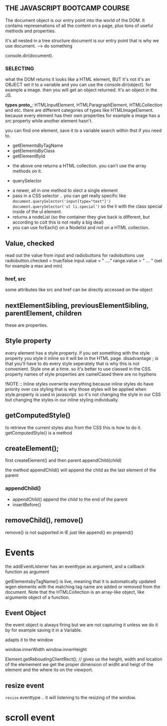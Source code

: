 ## THE JAVASCRIPT BOOTCAMP COURSE

The document object is our entry point into the world of the DOM. It contains represenations of all the content on a page, plus tons of useful methods and properties.

it's all nested in a tree structure
document is our entry point that is why we use document. --> do something

console.dir(document).

### SELECTING

what the DOM returns it looks like a HTML element, BUT it's not it's an OBJECT
set it to a variable and you can use the console.dir(object).
for example a image. then you will get an object returned. It's an object in the JS.

**types**
**proto\_**: HTMLInputElement, HTMLParagraphElement, HTMLCollection and etc.
there are different categories of types like HTMLImageElement. because every element has their own properties for example a image has a src property while another element hasn't.

you can find one element, save it to a variable search within thst if you need to.

- getElementsByTagName
- getElementsByClass
- getElementById

* the above one returns a HTML collection. you can't use the array methods on it.

- querySelector

* a newer, all in one method to slect a single element
* pass in a CSS selector .. you can get really specific like
  `document.querySelector('input[type="text"]')`
  `document.querySelector('ul li.special')` so the li with the class special inside of the ul element.
* returns a nodeList (so the container they give back is different, but according to colt this is not really a big deal)
* you can use forEach() on a Nodelist and not on a HTML collection.

## Value, checked

read out the value from input and radiobuttons
for radiobuttons use radiobutton.checked = true/false
input.value = " ...."
range.value = " ... " (set for example a max and min)

### href, src

some attributes like src and href can be directly accessed on the object

## nextElementSibling, previousElementSibling, parentElement, children

these are properties.

## Style property

every element has a style property.
if you set something with the style property you style it inline so it will be in the HTML page.
disadvantage ; is that you'll have to do every style seperately that is why this is not convenient. Style one at a time. so it's better to use classed in the CSS.
property names of style properties are camelCased there are no hyphens

!NOTE :: Inline styles overwrite everything
because inline styles do have priority over css styling that is why those styles will be applied when style.property is used in javascript. so it's not changing the style in our CSS but changing the styles in our inline styling individually.

## getComputedStyle()

to retrieve the current styles also from the CSS this is how to do it.
getComputedStyle() is a method

## createElement();

first createElement() and then parent.appendChild(child)

the method appendChild() will append the child as the last element of the parent

### appendChild() 

* appendChild() append the child to the end of the parent
* insertBefore()

## removeChild(), remove()

remove() is not supported in IE just like append() en prepend()

# Events
the addEventListener has an eventtype as argument, and a callback function as argument


getElementsbyTagName() is live, meaning that it is automatically updated wgen elements with the matching tag name are added or removed from the document. Note that the HTMLCollection is an array-like object, like arguments object of a function.


## Event Object

the event object is always firing but we are not capturing it unless we do it by for example saving it in a Variable. 

adapts it to the window

window.innerWidth
window.innerHeight


Element.getReboudingClientRect();
// gives us the height, width and location of the elemement 
we get the proper dimension of widht and heigt of the element and the where its on the viewport.

## resize event

`resize` eventtype .. it will listening to the resizing of the window. 

# scroll event

